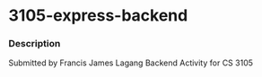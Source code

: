 # 3105-express-backend

### Description

Submitted by Francis James Lagang
Backend Activity for CS 3105
